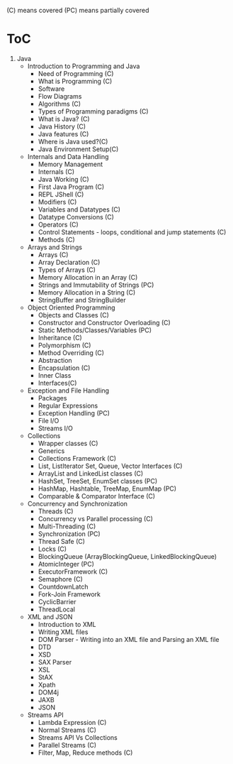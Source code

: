 (C) means covered
(PC) means partially covered

# ToC

1. Java
    - Introduction to Programming and Java 
        - Need of Programming (C)
        - What is Programming (C)
        - Software 
        - Flow Diagrams 
        - Algorithms (C)
        - Types of Programming paradigms (C)
        - What is Java? (C)
        - Java History (C)
        - Java features (C)
        - Where is Java used?(C)
        - Java Environment Setup(C)
    - Internals and Data Handling
        - Memory Management 
        - Internals (C)
        - Java Working (C)
        - First Java Program (C)
        - REPL JShell (C)
        - Modifiers (C)
        - Variables and Datatypes (C)
        - Datatype Conversions (C)
        - Operators (C)
        - Control Statements - loops, conditional and jump statements (C)
        - Methods (C)
    - Arrays and Strings
        - Arrays (C)
        - Array Declaration (C)
        - Types of Arrays (C)
        - Memory Allocation in an Array (C)
        - Strings and Immutability of Strings (PC)
        - Memory Allocation in a String (C)
        - StringBuffer and StringBuilder
    - Object Oriented Programming
        - Objects and Classes (C)
        - Constructor and Constructor Overloading (C)
        - Static Methods/Classes/Variables (PC)
        - Inheritance (C)
        - Polymorphism (C)
        - Method Overriding (C)
        - Abstraction 
        - Encapsulation (C)
        - Inner Class 
        - Interfaces(C)
    - Exception and File Handling
        - Packages 
        - Regular Expressions 
        - Exception Handling (PC)
        - File I/O 
        - Streams I/O
    - Collections
        - Wrapper classes (C)
        - Generics 
        - Collections Framework (C)
        - List, ListIterator Set, Queue, Vector Interfaces (C)
        - ArrayList and LinkedList classes (C)
        - HashSet, TreeSet, EnumSet classes (PC)
        - HashMap, Hashtable, TreeMap, EnumMap (PC)
        - Comparable & Comparator Interface (C)
    - Concurrency and Synchronization
        - Threads (C)
        - Concurrency vs Parallel processing (C)
        - Multi-Threading (C)
        - Synchronization (PC)
        - Thread Safe (C)
        - Locks (C)
        - BlockingQueue (ArrayBlockingQueue, LinkedBlockingQueue) 
        - AtomicInteger (PC)
        - ExecutorFramework (C)
        - Semaphore (C)
        - CountdownLatch 
        - Fork-Join Framework 
        - CyclicBarrier 
        - ThreadLocal
    - XML and JSON
        - Introduction to XML 
        - Writing XML files 
        - DOM Parser - Writing into an XML file and Parsing an XML file 
        - DTD 
        - XSD 
        - SAX Parser 
        - XSL 
        - StAX 
        - Xpath 
        - DOM4j 
        - JAXB 
        - JSON
    - Streams API
        - Lambda Expression (C)
        - Normal Streams (C)
        - Streams API Vs Collections 
        - Parallel Streams (C)
        - Filter, Map, Reduce methods  (C)